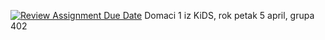 [![Review Assignment Due Date](https://classroom.github.com/assets/deadline-readme-button-24ddc0f5d75046c5622901739e7c5dd533143b0c8e959d652212380cedb1ea36.svg)](https://classroom.github.com/a/nl-jDHta)
Domaci 1 iz KiDS, rok petak 5 april, grupa 402
